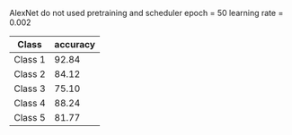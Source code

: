 AlexNet
do not used pretraining and scheduler 
epoch = 50
learning rate = 0.002



|Class|accuracy|
|------|---|
|Class 1|92.84|
|Class 2|84.12|
|Class 3|75.10|
|Class 4|88.24|
|Class 5|81.77|
